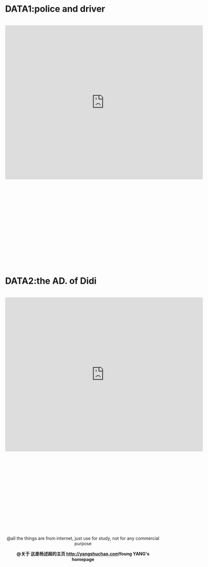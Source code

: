 
<br>
  
# DATA1:police and driver
  
<br>
<center><iframe frameborder="0" width="640" height="498" src="http://v.youku.com/v_show/id_XMjg5MzQ3NTQ2OA==.html?spm=a2h0k.8191407.0.0&from=s1.8-1-1.2" allowfullscreen=""></iframe></center>
<br><br><br><br><br><br><br><br>
<br><br><br><br><br><br><br><br>

# DATA2:the AD. of Didi

<br>
<center><iframe frameborder="0" width="640" height="498" src="http://v.youku.com/v_show/id_XMjgwNjU2NzQ5Ng==.html?spm=a2h0k.8191407.0.0&from=s1.8-1-1.2" allowfullscreen=""></iframe></center>
<br><br><br><br><br><br><br><br><br><br><br><br><br><br><br><br>

<center>@all the things are from internet, just use for study, not for any commercial purpose<center>

<b>@关于  这是杨述超的主页  <http://yangshuchao.com>Young YANG's homepage</b>

